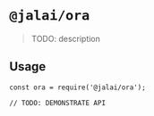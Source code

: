 # `@jalai/ora`

> TODO: description

## Usage

```
const ora = require('@jalai/ora');

// TODO: DEMONSTRATE API
```
